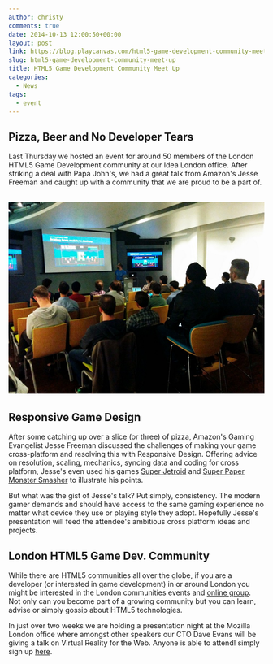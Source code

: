 ```yaml
---
author: christy
comments: true
date: 2014-10-13 12:00:50+00:00
layout: post
link: https://blog.playcanvas.com/html5-game-development-community-meet-up/
slug: html5-game-development-community-meet-up
title: HTML5 Game Development Community Meet Up
categories:
  - News
tags:
  - event
---
```


## Pizza, Beer and No Developer Tears

Last Thursday we hosted an event for around 50 members of the London HTML5 Game Development community at our Idea London office. After striking a deal with Papa John's, we had a great talk from Amazon's Jesse Freeman and caught up with a community that we are proud to be a part of.

## [![MEETUP](/assets/media/MEETUP.jpg)](/assets/media/MEETUP.jpg)

## Responsive Game Design

After some catching up over a slice (or three) of pizza, Amazon's Gaming Evangelist Jesse Freeman discussed the challenges of making your game cross-platform and resolving this with Responsive Design. Offering advice on resolution, scaling, mechanics, syncing data and coding for cross platform, Jesse's even used his games [Super Jetroid](http://games.jessefreeman.com/super-jetroid/) and [Super Paper Monster Smasher](http://games.jessefreeman.com/super-paper-monster-smasher/) to illustrate his points.

But what was the gist of Jesse's talk? Put simply, consistency. The modern gamer demands and should have access to the same gaming experience no matter what device they use or playing style they adopt. Hopefully Jesse's presentation will feed the attendee's ambitious cross platform ideas and projects.

## London HTML5 Game Dev. Community

While there are HTML5 communities all over the globe, if you are a developer (or interested in game development) in or around London you might be interested in the London communities events and [online group](http://www.meetup.com/London-HTML5-Game-Developers/). Not only can you become part of a growing community but you can learn, advise or simply gossip about HTML5 technologies.

In just over two weeks we are holding a presentation night at the Mozilla London office where amongst other speakers our CTO Dave Evans will be giving a talk on Virtual Reality for the Web. Anyone is able to attend! simply sign up [here](http://www.meetup.com/London-HTML5-Game-Developers/events/211843442/).

